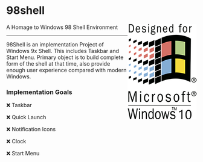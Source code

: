 # 98shell
<img align="right" src="https://github.com/0x00000FF/98shell/blob/master/docs/98shell-win10.png">
A Homage to Windows 98 Shell Environment

---

98Shell is an implementation Project of Windows 9x Shell. This includes Taskbar and Start Menu. Primary object is to build complete form of the shell at that time, also provide enough user experience compared with modern Windows.

### Implementation Goals

:x: Taskbar

:x: Quick Launch

:x: Notification Icons

:x: Clock

:x: Start Menu
